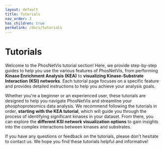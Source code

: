 ```yaml
---
layout: default
title: Tutorials
nav_order: 3
has_children: true
permalink: /docs/tutorials
---
```


# Tutorials

Welcome to the PhosNetVis tutorial section! Here, we provide step-by-step guides to help you use the various features of PhosNetVis, from performing **Kinase Enrichment Analysis (KEA)** to **visualizing Kinase-Substrate Interaction (KSI) networks**. Each tutorial page focuses on a specific feature and provides detailed instructions to help you achieve your analysis goals.

Whether you're a beginner or an experienced user, these tutorials are designed to help you navigate PhosNetVis and streamline your phosphoproteomics data analysis. We recommend following the tutorials in order, **starting with the KEA tutorial**, which will guide you through the process of identifying significant kinases in your dataset. From there, you can explore the **different KSI network visualization options** to gain insights into the complex interactions between kinases and substrates.

If you have any questions or feedback on the tutorials, please don't hesitate to contact us. We hope you find these tutorials helpful and informative!

<!-- To make it as easy as possible to write documentation in plain Markdown, most UI components are styled using default Markdown elements with few additional CSS classes needed.
{: .fs-6 .fw-300 } -->
